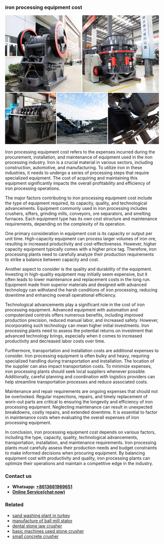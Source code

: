 <h3>iron processing equipment cost</h3><img src='1708322602.jpg' alt=''><p>Iron processing equipment cost refers to the expenses incurred during the procurement, installation, and maintenance of equipment used in the iron processing industry. Iron is a crucial material in various sectors, including construction, automotive, and manufacturing. To utilize iron in these industries, it needs to undergo a series of processing steps that require specialized equipment. The cost of acquiring and maintaining this equipment significantly impacts the overall profitability and efficiency of iron processing operations.</p><p>The major factors contributing to iron processing equipment cost include the type of equipment required, its capacity, quality, and technological advancements. Equipment commonly used in iron processing includes crushers, sifters, grinding mills, conveyors, ore separators, and smelting furnaces. Each equipment type has its own cost structure and maintenance requirements, depending on the complexity of its operation.</p><p>One primary consideration in equipment cost is its capacity or output per unit time. High-capacity equipment can process larger volumes of iron ore, resulting in increased productivity and cost-effectiveness. However, higher capacity equipment typically comes with a higher price tag. Therefore, iron processing plants need to carefully analyze their production requirements to strike a balance between capacity and cost.</p><p>Another aspect to consider is the quality and durability of the equipment. Investing in high-quality equipment may initially seem expensive, but it often leads to lower maintenance and replacement costs in the long run. Equipment made from superior materials and designed with advanced technology can withstand the harsh conditions of iron processing, reducing downtime and enhancing overall operational efficiency.</p><p>Technological advancements play a significant role in the cost of iron processing equipment. Advanced equipment with automation and computerized controls offers numerous benefits, including improved production precision, reduced manual labor, and increased safety. However, incorporating such technology can mean higher initial investments. Iron processing plants need to assess the potential returns on investment that advanced technology brings, especially when it comes to increased productivity and decreased labor costs over time.</p><p>Furthermore, transportation and installation costs are additional expenses to consider. Iron processing equipment is often bulky and heavy, requiring specialized handling during transportation and installation. The location of the supplier can also impact transportation costs. To minimize expenses, iron processing plants should seek local suppliers whenever possible. Additionally, careful planning and coordination with logistics providers can help streamline transportation processes and reduce associated costs.</p><p>Maintenance and repair requirements are ongoing expenses that should not be overlooked. Regular inspections, repairs, and timely replacement of worn-out parts are critical to ensuring the longevity and efficiency of iron processing equipment. Neglecting maintenance can result in unexpected breakdowns, costly repairs, and extended downtime. It is essential to factor in maintenance costs when evaluating the overall expenses of iron processing equipment.</p><p>In conclusion, iron processing equipment cost depends on various factors, including the type, capacity, quality, technological advancements, transportation, installation, and maintenance requirements. Iron processing plants must carefully assess their production needs and budget constraints to make informed decisions when procuring equipment. By balancing equipment cost with productivity and quality, iron processing plants can optimize their operations and maintain a competitive edge in the industry.</p><h3>Contact us</h3><ul><li><strong>Whatsapp:&nbsp;<a href="https://wa.me/8613661969651">+8613661969651</a></strong></li><li><a href="https://swt.shibang-china.com/?git&amp;zhl&amp;iron processing equipment cost"><strong>Online Service(chat now)</strong></a></li></ul><h3>Related</h3><ul><li><a href='sand washing plant in turkey.md'>sand washing plant in turkey</a></li><li><a href='manufacture of ball mill stator.md'>manufacture of ball mill stator</a></li><li><a href='dental stone jaw crusher.md'>dental stone jaw crusher</a></li><li><a href='basic machines used stone crusher.md'>basic machines used stone crusher</a></li><li><a href='small concrete crusher.md'>small concrete crusher</a></li></ul>